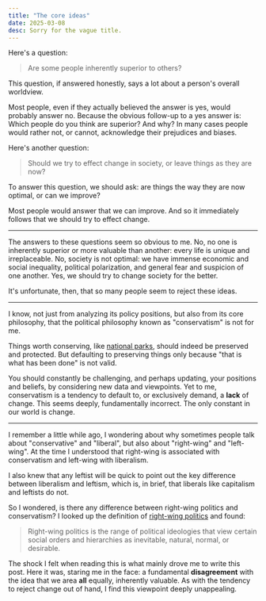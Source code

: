 ```yaml
---
title: "The core ideas"
date: 2025-03-08
desc: Sorry for the vague title.
---
```


Here's a question:

> Are some people inherently superior to others?

This question, if answered honestly, says a lot about a person's overall worldview.

Most people, even if they actually believed the answer is yes, would probably answer no. Because the obvious follow-up to a yes answer is: Which people do you think are superior? And why? In many cases people would rather not, or cannot, acknowledge their prejudices and biases.

Here's another question:

> Should we try to effect change in society, or leave things as they are now?

To answer this question, we should ask: are things the way they are now optimal, or can we improve?

Most people would answer that we can improve. And so it immediately follows that we should try to effect change.

---

The answers to these questions seem so obvious to me. No, no one is inherently superior or more valuable than another: every life is unique and irreplaceable. No, society is not optimal: we have immense economic and social inequality, political polarization, and general fear and suspicion of one another. Yes, we should try to change society for the better.

It's unfortunate, then, that so many people seem to reject these ideas.

---

I know, not just from analyzing its policy positions, but also from its core philosophy, that the political philosophy known as "conservatism" is not for me.

Things worth conserving, like [national parks](https://apnews.com/article/trump-national-park-firings-doge-grand-teton-baedee0a748a6374eafb6f95aac5dadc), should indeed be preserved and protected. But defaulting to preserving things only because "that is what has been done" is not valid.

You should constantly be challenging, and perhaps updating, your positions and beliefs, by considering new data and viewpoints. Yet to me, conservatism is a tendency to default to, or exclusively demand, a **lack** of change. This seems deeply, fundamentally incorrect. The only constant in our world is change.

---

I remember a little while ago, I wondering about why sometimes people talk about "conservative" and "liberal", but also about "right-wing" and "left-wing". At the time I understood that right-wing is associated with conservatism and left-wing with liberalism.

I also knew that any leftist will be quick to point out the key difference between liberalism and leftism, which is, in brief, that liberals like capitalism and leftists do not.

So I wondered, is there any difference between right-wing politics and conservatism? I looked up the definition of [right-wing politics](https://en.wikipedia.org/wiki/Right-wing_politics) and found:

> Right-wing politics is the range of political ideologies that view certain social orders and hierarchies as inevitable, natural, normal, or desirable.

The shock I felt when reading this is what mainly drove me to write this post. Here it was, staring me in the face: a fundamental **disagreement** with the idea that we area **all** equally, inherently valuable. As with the tendency to reject change out of hand, I find this viewpoint deeply unappealing.
